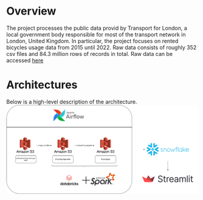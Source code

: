 # Overview
The project processes the public data provid by Transport for London, a local government body responsible for most of the transport network in London, United Kingdom. In particular, the project focuses on rented bicycles usage data from 2015 until 2022. Raw data consists of roughly 352 csv files and 84.3 million rows of records in total. Raw data can be accessed [here](https://cycling.data.tfl.gov.uk/)


# Architectures
Below is a high-level description of the architecture.
![Alt text](images/tfl-cycling-overall_architecture.drawio.png)

